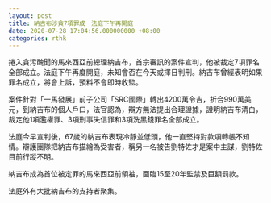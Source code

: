 ```yaml
---
layout: post
title: 納吉布涉貪7項罪成　法庭下午再開庭
date: 2020-07-28 17:04:56.000000000 +08:00
categories: rthk
---
```


捲入貪污醜聞的馬來西亞前總理納吉布，首宗審訊的案件宣判，他被裁定7項罪名全部成立。法庭下午再度開庭，未知會否在今天或擇日判刑。納吉布曾經表明如果罪名成立，將會上訴，預料不會即時收監。

案件針對「一馬發展」前子公司「SRC國際」轉出4200萬令吉，折合990萬美元，到納吉布的個人戶口，法官認為，辯方無法提出合理證據，證明納吉布清白，裁定他1項濫權罪、3項刑事失信罪和3項洗黑錢罪名全部成立。

法庭今早宣判後，67歲的納吉布表現冷靜並低頭，他一直堅持對款項轉帳不知情。辯護團隊把納吉布描繪為受害者，稱另一名被告劉特佐才是案中主謀，劉特佐目前行蹤不明。

納吉布成為首位被定罪的馬來西亞前領袖，面臨15至20年監禁及巨額罰款。

法庭外有大批納吉布的支持者聚集。
